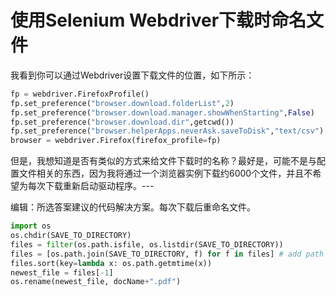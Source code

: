 # 使用Selenium Webdriver下载时命名文件

我看到你可以通过Webdriver设置下载文件的位置，如下所示：

```python
fp = webdriver.FirefoxProfile()
fp.set_preference("browser.download.folderList",2)
fp.set_preference("browser.download.manager.showWhenStarting",False)
fp.set_preference("browser.download.dir",getcwd())
fp.set_preference("browser.helperApps.neverAsk.saveToDisk","text/csv")
browser = webdriver.Firefox(firefox_profile=fp)
```

但是，我想知道是否有类似的方式来给文件下载时的名称？最好是，可能不是与配置文件相关的东西，因为我将通过一个浏览器实例下载约6000个文件，并且不希望为每次下载重新启动驱动程序。---

编辑：所选答案建议的代码解决方案。每次下载后重命名文件。

```python
import os
os.chdir(SAVE_TO_DIRECTORY)
files = filter(os.path.isfile, os.listdir(SAVE_TO_DIRECTORY))
files = [os.path.join(SAVE_TO_DIRECTORY, f) for f in files] # add path to each file
files.sort(key=lambda x: os.path.getmtime(x))
newest_file = files[-1]
os.rename(newest_file, docName+".pdf")
```
